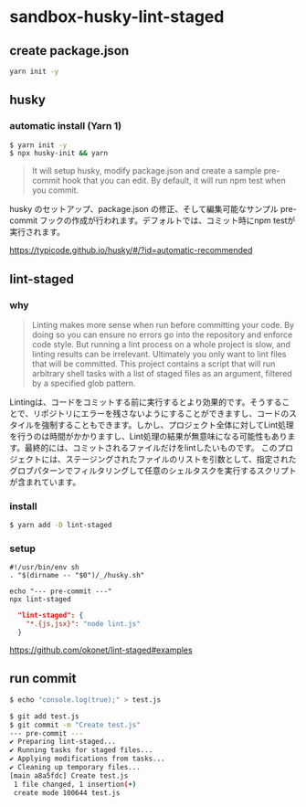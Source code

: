# sandbox-husky-lint-staged

## create package.json

```sh
yarn init -y
```

## husky
### automatic install (Yarn 1)

```sh
$ yarn init -y
$ npx husky-init && yarn
```

> It will setup husky, modify package.json and create a sample pre-commit hook that you can edit. By default, it will run npm test when you commit.

husky のセットアップ、package.json の修正、そして編集可能なサンプル pre-commit フックの作成が行われます。デフォルトでは、コミット時にnpm testが実行されます。

https://typicode.github.io/husky/#/?id=automatic-recommended

## lint-staged
### why

> Linting makes more sense when run before committing your code. By doing so you can ensure no errors go into the repository and enforce code style. But running a lint process on a whole project is slow, and linting results can be irrelevant. Ultimately you only want to lint files that will be committed.
> This project contains a script that will run arbitrary shell tasks with a list of staged files as an argument, filtered by a specified glob pattern.

Lintingは、コードをコミットする前に実行するとより効果的です。そうすることで、リポジトリにエラーを残さないようにすることができますし、コードのスタイルを強制することもできます。しかし、プロジェクト全体に対してLint処理を行うのは時間がかかりますし、Lint処理の結果が無意味になる可能性もあります。最終的には、コミットされるファイルだけをlintしたいものです。
このプロジェクトには、ステージングされたファイルのリストを引数として、指定されたグロブパターンでフィルタリングして任意のシェルタスクを実行するスクリプトが含まれています。

### install

```sh
$ yarn add -D lint-staged
```

### setup

```sh:.husky/pre-commit
#!/usr/bin/env sh
. "$(dirname -- "$0")/_/husky.sh"

echo "--- pre-commit ---"
npx lint-staged
```

```json:package.json
  "lint-staged": {
    "*.{js,jsx}": "node lint.js"
  }
```

https://github.com/okonet/lint-staged#examples

## run commit

```sh
$ echo "console.log(true);" > test.js
```

```sh
$ git add test.js
$ git commit -m "Create test.js"
--- pre-commit ---
✔ Preparing lint-staged...
✔ Running tasks for staged files...
✔ Applying modifications from tasks...
✔ Cleaning up temporary files...
[main a8a5fdc] Create test.js
 1 file changed, 1 insertion(+)
 create mode 100644 test.js
```
